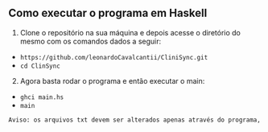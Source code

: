 
## Como executar o programa em Haskell
1. Clone o repositório na sua máquina e depois acesse o diretório do mesmo com os comandos dados a seguir:
* `https://github.com/leonardoCavalcantii/CliniSync.git`
* `cd ClinSync`

2. Agora basta rodar o programa e então executar o main:
* `ghci main.hs`
* `main`

```diff
Aviso: os arquivos txt devem ser alterados apenas através do programa, não deve-se fazer isso manualmente.
```
